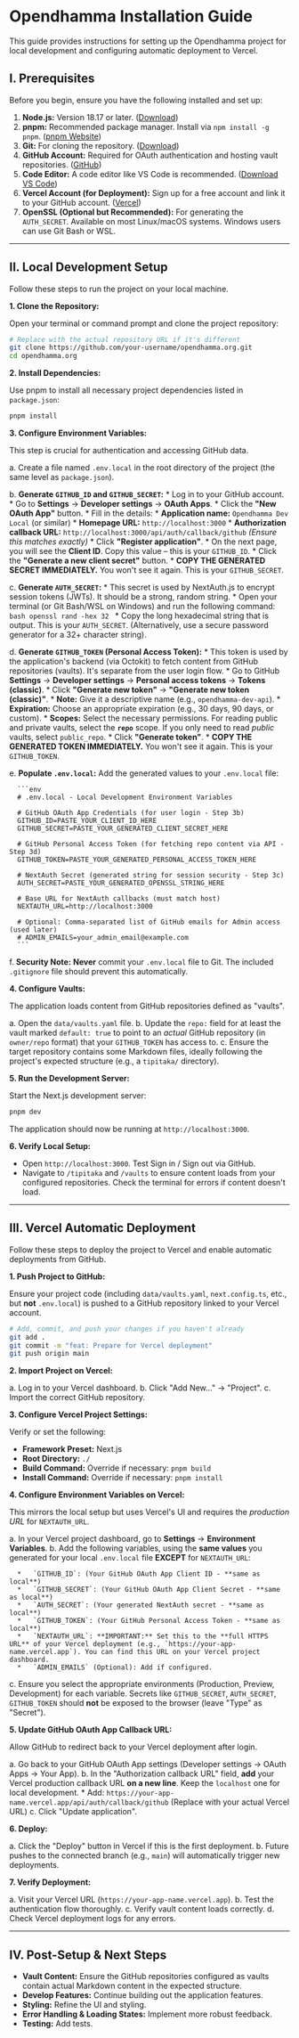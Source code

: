 # Opendhamma Installation Guide

This guide provides instructions for setting up the Opendhamma project for local development and configuring automatic deployment to Vercel.

## I. Prerequisites

Before you begin, ensure you have the following installed and set up:

1.  **Node.js:** Version 18.17 or later. ([Download](https://nodejs.org/))
2.  **pnpm:** Recommended package manager. Install via `npm install -g pnpm`. ([pnpm Website](https://pnpm.io/))
3.  **Git:** For cloning the repository. ([Download](https://git-scm.com/))
4.  **GitHub Account:** Required for OAuth authentication and hosting vault repositories. ([GitHub](https://github.com/))
5.  **Code Editor:** A code editor like VS Code is recommended. ([Download VS Code](https://code.visualstudio.com/))
6.  **Vercel Account (for Deployment):** Sign up for a free account and link it to your GitHub account. ([Vercel](https://vercel.com/))
7.  **OpenSSL (Optional but Recommended):** For generating the `AUTH_SECRET`. Available on most Linux/macOS systems. Windows users can use Git Bash or WSL.

---

## II. Local Development Setup

Follow these steps to run the project on your local machine.

**1. Clone the Repository:**

   Open your terminal or command prompt and clone the project repository:

   ```bash
   # Replace with the actual repository URL if it's different
   git clone https://github.com/your-username/opendhamma.org.git
   cd opendhamma.org
   ```

**2. Install Dependencies:**

   Use pnpm to install all necessary project dependencies listed in `package.json`:

   ```bash
   pnpm install
   ```

**3. Configure Environment Variables:**

   This step is crucial for authentication and accessing GitHub data.

   a.  Create a file named `.env.local` in the root directory of the project (the same level as `package.json`).

   b.  **Generate `GITHUB_ID` and `GITHUB_SECRET`:**
      *   Log in to your GitHub account.
      *   Go to **Settings** -> **Developer settings** -> **OAuth Apps**.
      *   Click the **"New OAuth App"** button.
      *   Fill in the details:
         *   **Application name:** `Opendhamma Dev Local` (or similar)
         *   **Homepage URL:** `http://localhost:3000`
         *   **Authorization callback URL:** `http://localhost:3000/api/auth/callback/github` *(Ensure this matches exactly)*
      *   Click **"Register application"**.
      *   On the next page, you will see the **Client ID**. Copy this value – this is your `GITHUB_ID`.
      *   Click the **"Generate a new client secret"** button.
      *   **COPY THE GENERATED SECRET IMMEDIATELY.** You won't see it again. This is your `GITHUB_SECRET`.

   c.  **Generate `AUTH_SECRET`:**
      *   This secret is used by NextAuth.js to encrypt session tokens (JWTs). It should be a strong, random string.
      *   Open your terminal (or Git Bash/WSL on Windows) and run the following command:
         ```bash
         openssl rand -hex 32
         ```
      *   Copy the long hexadecimal string that is output. This is your `AUTH_SECRET`. (Alternatively, use a secure password generator for a 32+ character string).

   d.  **Generate `GITHUB_TOKEN` (Personal Access Token):**
      *   This token is used by the application's backend (via Octokit) to fetch content from GitHub repositories (vaults). It's separate from the user login flow.
      *   Go to GitHub **Settings** -> **Developer settings** -> **Personal access tokens** -> **Tokens (classic)**.
      *   Click **"Generate new token"** -> **"Generate new token (classic)"**.
      *   **Note:** Give it a descriptive name (e.g., `opendhamma-dev-api`).
      *   **Expiration:** Choose an appropriate expiration (e.g., 30 days, 90 days, or custom).
      *   **Scopes:** Select the necessary permissions. For reading public and private vaults, select the **`repo`** scope. If you only need to read *public* vaults, select `public_repo`.
      *   Click **"Generate token"**.
      *   **COPY THE GENERATED TOKEN IMMEDIATELY.** You won't see it again. This is your `GITHUB_TOKEN`.

   e.  **Populate `.env.local`:** Add the generated values to your `.env.local` file:

      ```env
      # .env.local - Local Development Environment Variables

      # GitHub OAuth App Credentials (for user login - Step 3b)
      GITHUB_ID=PASTE_YOUR_CLIENT_ID_HERE
      GITHUB_SECRET=PASTE_YOUR_GENERATED_CLIENT_SECRET_HERE

      # GitHub Personal Access Token (for fetching repo content via API - Step 3d)
      GITHUB_TOKEN=PASTE_YOUR_GENERATED_PERSONAL_ACCESS_TOKEN_HERE

      # NextAuth Secret (generated string for session security - Step 3c)
      AUTH_SECRET=PASTE_YOUR_GENERATED_OPENSSL_STRING_HERE

      # Base URL for NextAuth callbacks (must match host)
      NEXTAUTH_URL=http://localhost:3000

      # Optional: Comma-separated list of GitHub emails for Admin access (used later)
      # ADMIN_EMAILS=your_admin_email@example.com
      ```

   f.  **Security Note:** **Never** commit your `.env.local` file to Git. The included `.gitignore` file should prevent this automatically.

**4. Configure Vaults:**

   The application loads content from GitHub repositories defined as "vaults".

   a.  Open the `data/vaults.yaml` file.
   b.  Update the `repo:` field for at least the vault marked `default: true` to point to an *actual* GitHub repository (in `owner/repo` format) that your `GITHUB_TOKEN` has access to.
   c.  Ensure the target repository contains some Markdown files, ideally following the project's expected structure (e.g., a `tipitaka/` directory).

**5. Run the Development Server:**

   Start the Next.js development server:

   ```bash
   pnpm dev
   ```

   The application should now be running at `http://localhost:3000`.

**6. Verify Local Setup:**

   *   Open `http://localhost:3000`. Test Sign in / Sign out via GitHub.
   *   Navigate to `/tipitaka` and `/vaults` to ensure content loads from your configured repositories. Check the terminal for errors if content doesn't load.

---

## III. Vercel Automatic Deployment

Follow these steps to deploy the project to Vercel and enable automatic deployments from GitHub.

**1. Push Project to GitHub:**

   Ensure your project code (including `data/vaults.yaml`, `next.config.ts`, etc., but **not** `.env.local`) is pushed to a GitHub repository linked to your Vercel account.

   ```bash
   # Add, commit, and push your changes if you haven't already
   git add .
   git commit -m "feat: Prepare for Vercel deployment"
   git push origin main
   ```

**2. Import Project on Vercel:**

   a.  Log in to your Vercel dashboard.
   b.  Click "Add New..." -> "Project".
   c.  Import the correct GitHub repository.

**3. Configure Vercel Project Settings:**

   Verify or set the following:

   *   **Framework Preset:** Next.js
   *   **Root Directory:** `./`
   *   **Build Command:** Override if necessary: `pnpm build`
   *   **Install Command:** Override if necessary: `pnpm install`

**4. Configure Environment Variables on Vercel:**

   This mirrors the local setup but uses Vercel's UI and requires the *production URL* for `NEXTAUTH_URL`.

   a.  In your Vercel project dashboard, go to **Settings** -> **Environment Variables**.
   b.  Add the following variables, using the **same values** you generated for your local `.env.local` file **EXCEPT** for `NEXTAUTH_URL`:

      *   `GITHUB_ID`: (Your GitHub OAuth App Client ID - **same as local**)
      *   `GITHUB_SECRET`: (Your GitHub OAuth App Client Secret - **same as local**)
      *   `AUTH_SECRET`: (Your generated NextAuth secret - **same as local**)
      *   `GITHUB_TOKEN`: (Your GitHub Personal Access Token - **same as local**)
      *   `NEXTAUTH_URL`: **IMPORTANT:** Set this to the **full HTTPS URL** of your Vercel deployment (e.g., `https://your-app-name.vercel.app`). You can find this URL on your Vercel project dashboard.
      *   `ADMIN_EMAILS` (Optional): Add if configured.

   c.  Ensure you select the appropriate environments (Production, Preview, Development) for each variable. Secrets like `GITHUB_SECRET`, `AUTH_SECRET`, `GITHUB_TOKEN` should **not** be exposed to the browser (leave "Type" as "Secret").

**5. Update GitHub OAuth App Callback URL:**

   Allow GitHub to redirect back to your Vercel deployment after login.

   a.  Go back to your GitHub OAuth App settings (Developer settings -> OAuth Apps -> Your App).
   b.  In the "Authorization callback URL" field, **add** your Vercel production callback URL **on a new line**. Keep the `localhost` one for local development.
      *   Add: `https://your-app-name.vercel.app/api/auth/callback/github` (Replace with your actual Vercel URL)
   c.  Click "Update application".

**6. Deploy:**

   a.  Click the "Deploy" button in Vercel if this is the first deployment.
   b.  Future pushes to the connected branch (e.g., `main`) will automatically trigger new deployments.

**7. Verify Deployment:**

   a.  Visit your Vercel URL (`https://your-app-name.vercel.app`).
   b.  Test the authentication flow thoroughly.
   c.  Verify vault content loads correctly.
   d.  Check Vercel deployment logs for any errors.

---

## IV. Post-Setup & Next Steps

*   **Vault Content:** Ensure the GitHub repositories configured as vaults contain actual Markdown content in the expected structure.
*   **Develop Features:** Continue building out the application features.
*   **Styling:** Refine the UI and styling.
*   **Error Handling & Loading States:** Implement more robust feedback.
*   **Testing:** Add tests.
